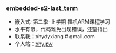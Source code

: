 
### embedded-s2-last_term

* 嵌入式-第二季-上学期 裸机ARM课程学习
* 水平有限，代码难免出现错误，还望指出
* 联系我：xhydyxiang # gmail.com
* 个人站：[xhy.pw](http://xhy.pw "xhy.pw") 
